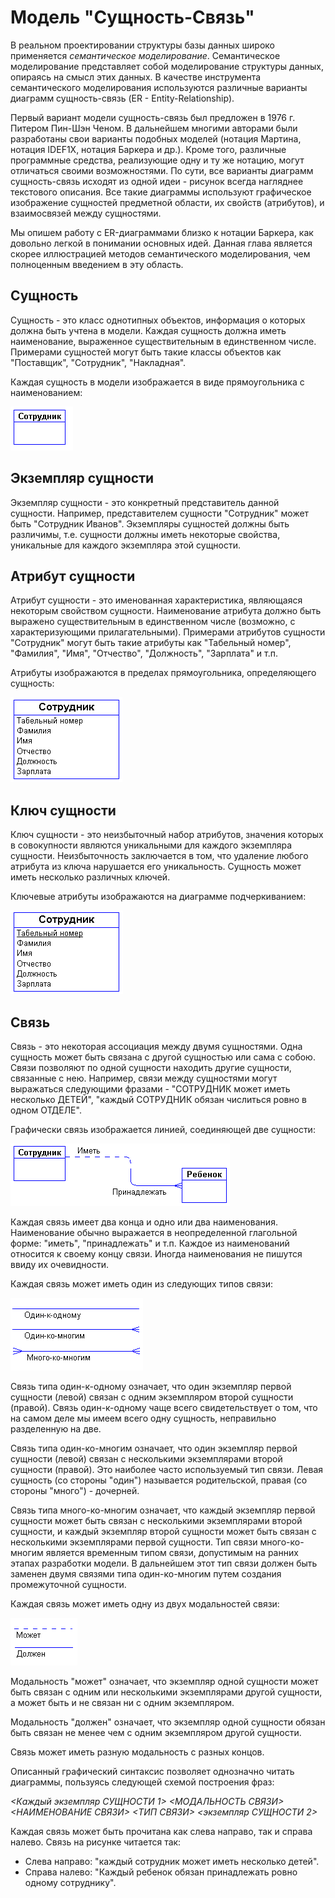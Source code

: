 # Модель "Сущность-Связь"

В реальном проектировании структуры базы данных широко применяется *семантическое моделирование*. Семантическое моделирование представляет собой моделирование структуры данных, опираясь на смысл этих данных. В качестве инструмента семантического моделирования используются различные варианты диаграмм сущность-связь (ER - Entity-Relationship).
 
Первый вариант модели сущность-связь был предложен в 1976 г. Питером Пин-Шэн Ченом. В дальнейшем многими авторами были разработаны свои варианты подобных моделей (нотация Мартина, нотация IDEF1X, нотация Баркера и др.). Кроме того, различные программные средства, реализующие одну и ту же нотацию, могут отличаться своими возможностями. По сути, все варианты диаграмм сущность-связь исходят из одной идеи - рисунок всегда нагляднее текстового описания. Все такие диаграммы используют графическое изображение сущностей предметной области, их свойств (атрибутов), и взаимосвязей между сущностями.

Мы опишем работу с ER-диаграммами близко к нотации Баркера, как довольно легкой в понимании основных идей. Данная глава является скорее иллюстрацией методов семантического моделирования, чем полноценным введением в эту область.

## Сущность

Сущность - это класс однотипных объектов, информация о которых должна быть учтена в модели. 
Каждая сущность должна иметь наименование, выраженное существительным в единственном числе. 
Примерами сущностей могут быть такие классы объектов как "Поставщик", "Сотрудник", "Накладная". 

Каждая сущность в модели изображается в виде прямоугольника с наименованием: 

![](images/entity.png)

## Экземпляр сущности

Экземпляр сущности - это конкретный представитель данной сущности. 
Например, представителем сущности "Сотрудник" может быть "Сотрудник Иванов". 
Экземпляры сущностей должны быть различимы, т.е. сущности должны иметь некоторые свойства, уникальные для каждого экземпляра этой сущности.

## Атрибут сущности

Атрибут сущности - это именованная характеристика, являющаяся некоторым свойством сущности. 
Наименование атрибута должно быть выражено существительным в единственном числе (возможно, с характеризующими прилагательными). 
Примерами атрибутов сущности "Сотрудник" могут быть такие атрибуты как "Табельный номер", "Фамилия", "Имя", "Отчество", "Должность", "Зарплата" и т.п. 

Атрибуты изображаются в пределах прямоугольника, определяющего сущность: 

![](images/attribute.png)

## Ключ сущности

Ключ сущности - это неизбыточный набор атрибутов, значения которых в совокупности являются уникальными для каждого экземпляра сущности. Неизбыточность заключается в том, что удаление любого атрибута из ключа нарушается его уникальность.
Сущность может иметь несколько различных ключей.

Ключевые атрибуты изображаются на диаграмме подчеркиванием:

![](images/primary_key.png)

## Связь

Связь - это некоторая ассоциация между двумя сущностями. Одна сущность может быть связана с другой сущностью или сама с собою. 
Связи позволяют по одной сущности находить другие сущности, связанные с нею. 
Например, связи между сущностями могут выражаться следующими фразами - "СОТРУДНИК может иметь несколько ДЕТЕЙ", "каждый СОТРУДНИК обязан числиться ровно в одном ОТДЕЛЕ". 

Графически связь изображается линией, соединяющей две сущности: 

![](images/relationship.png)

Каждая связь имеет два конца и одно или два наименования. Наименование обычно выражается в неопределенной глагольной форме: "иметь", "принадлежать" и т.п. Каждое из наименований относится к своему концу связи. Иногда наименования не пишутся ввиду их очевидности. 

Каждая связь может иметь один из следующих типов связи: 

![](images/relationship_type.png)

Связь типа один-к-одному означает, что один экземпляр первой сущности (левой) связан с одним экземпляром второй сущности (правой). Связь один-к-одному чаще всего свидетельствует о том, что на самом деле мы имеем всего одну сущность, неправильно разделенную на две. 

Связь типа один-ко-многим означает, что один экземпляр первой сущности (левой) связан с несколькими экземплярами второй сущности (правой). Это наиболее часто используемый тип связи. Левая сущность (со стороны "один") называется родительской, правая (со стороны "много") - дочерней.
 
Связь типа много-ко-многим означает, что каждый экземпляр первой сущности может быть связан с несколькими экземплярами второй сущности, и каждый экземпляр второй сущности может быть связан с несколькими экземплярами первой сущности. Тип связи много-ко-многим является временным типом связи, допустимым на ранних этапах разработки модели. В дальнейшем этот тип связи должен быть заменен двумя связями типа один-ко-многим путем создания промежуточной сущности. 

Каждая связь может иметь одну из двух модальностей связи:

![](images/relationship_modality.png)

Модальность "может" означает, что экземпляр одной сущности может быть связан с одним или несколькими экземплярами другой сущности, а может быть и не связан ни с одним экземпляром.

Модальность "должен" означает, что экземпляр одной сущности обязан быть связан не менее чем с одним экземпляром другой сущности.

Связь может иметь разную модальность с разных концов.

Описанный графический синтаксис позволяет однозначно читать диаграммы, пользуясь следующей схемой построения фраз:

*<Каждый экземпляр СУЩНОСТИ 1> <МОДАЛЬНОСТЬ СВЯЗИ> <НАИМЕНОВАНИЕ СВЯЗИ> <ТИП СВЯЗИ> <экземпляр СУЩНОСТИ 2>*

Каждая связь может быть прочитана как слева направо, так и справа налево. Связь на рисунке читается так:

* Слева направо: "каждый сотрудник может иметь несколько детей". 
* Справа налево: "Каждый ребенок обязан принадлежать ровно одному сотруднику".

